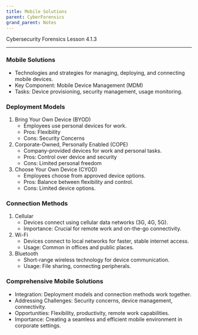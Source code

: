 ```yaml
---
title: Mobile Solutions
parent: CyberForensics 
grand_parent: Notes
---
```

Cybersecurity Forensics Lesson 4.1.3
___
### Mobile Solutions
- Technologies and strategies for managing, deploying, and connecting mobile devices.
- Key Component: Mobile Device Management (MDM)
- Tasks: Device provisioning, security management, usage monitoring.

### Deployment Models
1. Bring Your Own Device (BYOD)
	- Employees use personal devices for work.
	- Pros: Flexibility
	- Cons: Security Concerns
2. Corporate-Owned, Personally Enabled (COPE)
	- Company-provided devices for work and personal tasks.
	- Pros: Control over device and security
	- Cons: Limited personal freedom 
3. Choose Your Own Device (CYOD)
	- Employees choose from approved device options.
	- Pros: Balance between flexibility and control.
	- Cons: Limited device options.

### Connection Methods
1. Cellular
	- Devices connect using cellular data networks (3G, 4G, 5G).
	- Importance: Crucial for remote work and on-the-go connectivity.
 2. Wi-Fi
	- Devices connect to local networks for faster, stable internet access.
	- Usage: Common in offices and public places.
3. Bluetooth
	- Short-range wireless technology for device communication.
	- Usage: File sharing, connecting peripherals.

### Comprehensive Mobile Solutions
- Integration: Deployment models and connection methods work together.
- Addressing Challenges: Security concerns, device management, connectivity.
- Opportunities: Flexibility, productivity, remote work capabilities.
- Importance: Creating a seamless and efficient mobile environment in corporate settings.